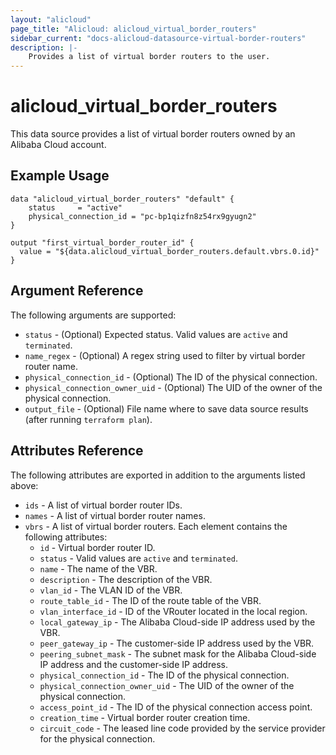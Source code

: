 ```yaml
---
layout: "alicloud"
page_title: "Alicloud: alicloud_virtual_border_routers"
sidebar_current: "docs-alicloud-datasource-virtual-border-routers"
description: |-
    Provides a list of virtual border routers to the user.
---
```


# alicloud\_virtual\_border\_routers

This data source provides a list of virtual border routers owned by an Alibaba Cloud account.

## Example Usage

```
data "alicloud_virtual_border_routers" "default" {
    status     = "active"
    physical_connection_id = "pc-bp1qizfn8z54rx9gyugn2"
}

output "first_virtual_border_router_id" {
  value = "${data.alicloud_virtual_border_routers.default.vbrs.0.id}"
}
```

## Argument Reference

The following arguments are supported:

* `status` - (Optional) Expected status. Valid values are `active` and `terminated`.
* `name_regex` - (Optional) A regex string used to filter by virtual border router name.
* `physical_connection_id` - (Optional) The ID of the physical connection.
* `physical_connection_owner_uid` - (Optional) The UID of the owner of the physical connection.
* `output_file` - (Optional) File name where to save data source results (after running `terraform plan`).

## Attributes Reference

The following attributes are exported in addition to the arguments listed above:

* `ids` - A list of virtual border router IDs.
* `names` - A list of virtual border router names.
* `vbrs` - A list of virtual border routers. Each element contains the following attributes:
  * `id` - Virtual border router ID.
  * `status` - Valid values are `active` and `terminated`.
  * `name` - The name of the VBR.
  * `description` - The description of the VBR.
  * `vlan_id` - The VLAN ID of the VBR.
  * `route_table_id` - The ID of the route table of the VBR.
  * `vlan_interface_id` - ID of the VRouter located in the local region.
  * `local_gateway_ip` - The Alibaba Cloud-side IP address used by the VBR.
  * `peer_gateway_ip` - The customer-side IP address used by the VBR.
  * `peering_subnet_mask` - The subnet mask for the Alibaba Cloud-side IP address and the customer-side IP address.
  * `physical_connection_id` - The ID of the physical connection.
  * `physical_connection_owner_uid` - The UID of the owner of the physical connection.
  * `access_point_id` - The ID of the physical connection access point.
  * `creation_time` - Virtual border router creation time.
  * `circuit_code` - The leased line code provided by the service provider for the physical connection.
